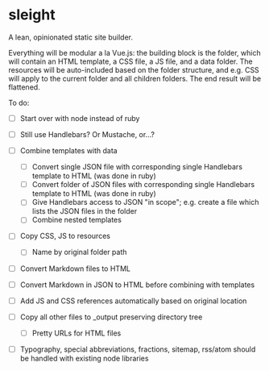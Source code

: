 sleight
=======

A lean, opinionated static site builder.

Everything will be modular a la Vue.js: the building block is the folder, which will contain an HTML template, a CSS file, a JS file, and a data folder. The resources will be auto-included based on the folder structure, and e.g. CSS will apply to the current folder and all children folders. The end result will be flattened.

To do:

- [ ] Start over with node instead of ruby
- [ ] Still use Handlebars? Or Mustache, or...?

- [ ] Combine templates with data
  - [ ] Convert single JSON file with corresponding single Handlebars template to HTML (was done in ruby)
  - [ ] Convert folder of JSON files with corresponding single Handlebars template to HTML (was done in ruby)
  - [ ] Give Handlebars access to JSON "in scope"; e.g. create a file which lists the JSON files in the folder
  - [ ] Combine nested templates
- [ ] Copy CSS, JS to resources
  - [ ] Name by original folder path
- [ ] Convert Markdown files to HTML
- [ ] Convert Markdown in JSON to HTML before combining with templates
- [ ] Add JS and CSS references automatically based on original location
- [ ] Copy all other files to _output preserving directory tree
  - [ ] Pretty URLs for HTML files
- [ ] Typography, special abbreviations, fractions, sitemap, rss/atom should be handled with existing node libraries
